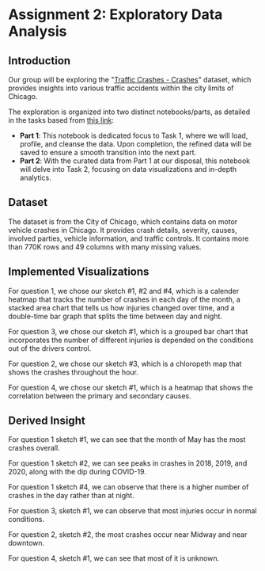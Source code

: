 # Assignment 2: Exploratory Data Analysis

## Introduction

Our group will be exploring the "[Traffic Crashes - Crashes](https://data.cityofchicago.org/Transportation/Traffic-Crashes-Crashes/85ca-t3if)" dataset, which provides insights into various traffic accidents within the city limits of Chicago.

The exploration is organized into two distinct notebooks/parts, as detailed in the tasks based from [this link](https://fmiranda.me/courses/cs424-fall-2023/assignment-2/):
- **Part 1**: This notebook is dedicated focus to Task 1, where we will load, profile, and cleanse the data. Upon completion, the refined data will be saved to ensure a smooth transition into the next part.
- **Part 2**: With the curated data from Part 1 at our disposal, this notebook will delve into Task 2, focusing on data visualizations and in-depth analytics.

## Dataset
The dataset is from the City of Chicago, which contains
data on motor vehicle crashes in Chicago. It provides 
crash details, severity, causes, involved parties, 
vehicle information, and traffic controls. It contains more than 770K rows and 49 columns with many missing values.

## Implemented Visualizations
For question 1, we chose our sketch #1, #2 and #4, which is
a calender heatmap that tracks the number of crashes 
in each day of the month, a stacked area chart that tells
us how injuries changed over time, and a double-time bar
graph that splits the time between day and night.

For question 3, we chose our sketch #1, which is a grouped bar
chart that incorporates the number of different injuries is depended
on the conditions out of the drivers control.

For question 2, we chose our sketch #3, which is a chloropeth map
that shows the crashes throughout the hour.

For question 4, we chose our sketch #1, which is a heatmap
that shows the correlation between the primary and secondary
causes.

## Derived Insight
For question 1 sketch #1, we can see that the month of May 
has the most crashes overall.

For question 1 sketch #2, we can see  peaks in crashes in 2018, 
2019, and 2020, along with the dip during COVID-19. 

For question 1 sketch #4, we can observe that there is a higher number
of crashes in the day rather than at night.

For question 3, sketch #1, we can observe that most injuries occur in normal conditions.

For question 2, sketch #2, the most crashes occur near Midway and near downtown.

For question 4, sketch #1, we can see that most of it is unknown.